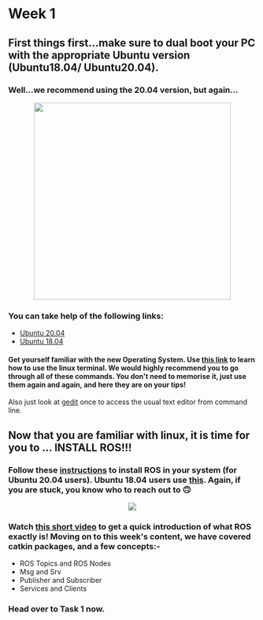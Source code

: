 # Week 1
## First things first...make sure to dual boot your PC with the appropriate Ubuntu version (Ubuntu18.04/ Ubuntu20.04).
### Well...we recommend using the 20.04 version, but again...

<p align="center">
  <img width="400" src="https://media0.giphy.com/media/l2JedYZhj261mkNWg/200.webp?cid=ecf05e47nolju62f3asqb9z9r8nx7ct9ez7rqmt4y0emyyn5&rid=200.webp&ct=g">
</p>

### You can take help of the following links:
- [Ubuntu 20.04](https://www.itzgeek.com/post/how-to-install-ubuntu-20-04-alongside-with-windows-10-in-dual-boot/)
- [Ubuntu 18.04](https://www.itzgeek.com/how-tos/linux/ubuntu-how-tos/how-to-install-ubuntu-18-04-alongside-with-windows-10-or-8-in-dual-boot.html)

#### Get yourself familiar with the new Operating System. Use [this link](https://maker.pro/linux/tutorial/basic-linux-commands-for-beginners) to learn how to use the linux terminal. We would highly recommend you to go through all of these commands. You don't need to memorise it, just use them again and again, and here they are on your tips!

Also just look at [gedit](https://www.howtogeek.com/413514/how-to-edit-text-files-graphically-on-linux-with-gedit/#:~:text=To%20start%20gedit%20from%20the,working%20on%20with%20no%20distractions.) once to access the usual text editor from command line.

## Now that you are familiar with linux, it is time for you to ... INSTALL ROS!!!
### Follow these [instructions](http://wiki.ros.org/noetic/Installation/Ubuntu) to install ROS in your system (for Ubuntu 20.04 users). Ubuntu 18.04 users use [this](http://wiki.ros.org/melodic/Installation/Ubuntu). Again, if you are stuck, you know who to reach out to :upside_down_face:

<p align="center">
  <img src="https://media2.giphy.com/media/PlayjhCco9jHBYrd9w/200w.webp?cid=ecf05e47umqpd99b9kcdp476bdfjouok17f57cywavis1ker&rid=200w.webp&ct=g">
  </p>

### Watch [this short video](https://vimeo.com/639236696) to get a quick introduction of what ROS exactly is! Moving on to this week's content, we have covered catkin packages, and a few concepts:-
- ROS Topics and ROS Nodes
- Msg and Srv
- Publisher and Subscriber
- Services and Clients

### Head over to Task 1 now.
